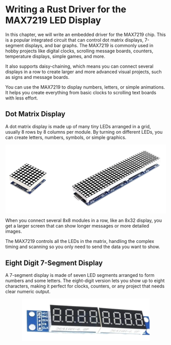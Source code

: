 # Writing a Rust Driver for the MAX7219 LED Display

In this chapter, we will write an embedded driver for the MAX7219 chip. This is a popular integrated circuit that can control dot matrix displays, 7-segment displays, and bar graphs. The MAX7219 is commonly used in hobby projects like digital clocks, scrolling message boards, counters, temperature displays, simple games, and more.

It also supports daisy-chaining, which means you can connect several displays in a row to create larger and more advanced visual projects, such as signs and message boards.

You can use the MAX7219 to display numbers, letters, or simple animations. It helps you create everything from basic clocks to scrolling text boards with less effort.

## Dot Matrix Display

A dot matrix display is made up of many tiny LEDs arranged in a grid, usually 8 rows by 8 columns per module. By turning on different LEDs, you can create letters, numbers, symbols, or simple graphics. 

<img style="display: block; margin: auto;" alt="MAX7219 Dot Matrix Display" src="./images/max7219-dot-matrix-display.png"/>

When you connect several 8x8 modules in a row, like an 8x32 display, you get a larger screen that can show longer messages or more detailed images.

The MAX7219 controls all the LEDs in the matrix, handling the complex timing and scanning so you only need to send the data you want to show.

## Eight Digit 7-Segment Display

A 7-segment display is made of seven LED segments arranged to form numbers and some letters. The eight-digit version lets you show up to eight characters, making it perfect for clocks, counters, or any project that needs clear numeric output.

<img style="display: block; margin: auto;width:400px;" alt="MAX7219 Eight Digit 7-Segment Display" src="./images/eight-digit-7-segment-display-max7219.png"/>
